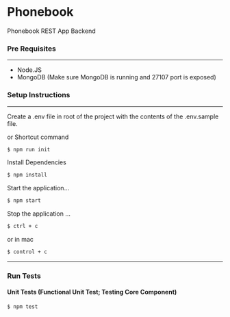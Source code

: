 # Phonebook

Phonebook REST App Backend

### Pre Requisites

---

- Node.JS
- MongoDB (Make sure MongoDB is running and 27107 port is exposed)


### Setup Instructions

---
Create a .env file in root of the project with the contents of the .env.sample file.

or Shortcut command

```sh
$ npm run init
```

Install Dependencies

```sh
$ npm install
```

Start the application...

```sh
$ npm start
```

Stop the application ...

```sh
$ ctrl + c
```

or in mac

```sh
$ control + c
```

---

### Run Tests

#### Unit Tests (Functional Unit Test; Testing Core Component)

```sh
$ npm test
```